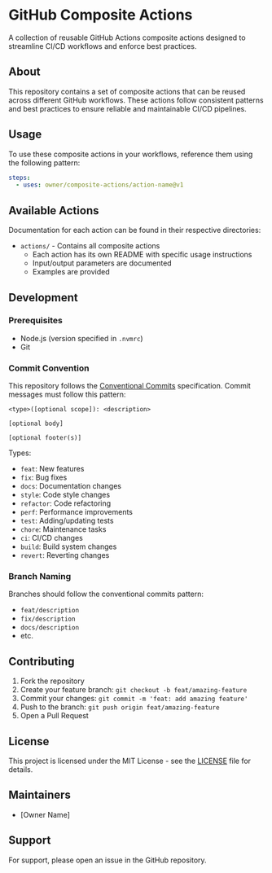 # GitHub Composite Actions

A collection of reusable GitHub Actions composite actions designed to streamline CI/CD workflows and enforce best practices.

## About

This repository contains a set of composite actions that can be reused across different GitHub workflows. These actions follow consistent patterns and best practices to ensure reliable and maintainable CI/CD pipelines.

## Usage

To use these composite actions in your workflows, reference them using the following pattern:

```yaml
steps:
  - uses: owner/composite-actions/action-name@v1
```

## Available Actions

Documentation for each action can be found in their respective directories:

- `actions/` - Contains all composite actions
  - Each action has its own README with specific usage instructions
  - Input/output parameters are documented
  - Examples are provided

## Development

### Prerequisites

- Node.js (version specified in `.nvmrc`)
- Git

### Commit Convention

This repository follows the [Conventional Commits](https://www.conventionalcommits.org/) specification. Commit messages must follow this pattern:

```
<type>([optional scope]): <description>

[optional body]

[optional footer(s)]
```

Types:

- `feat`: New features
- `fix`: Bug fixes
- `docs`: Documentation changes
- `style`: Code style changes
- `refactor`: Code refactoring
- `perf`: Performance improvements
- `test`: Adding/updating tests
- `chore`: Maintenance tasks
- `ci`: CI/CD changes
- `build`: Build system changes
- `revert`: Reverting changes

### Branch Naming

Branches should follow the conventional commits pattern:

- `feat/description`
- `fix/description`
- `docs/description`
- etc.

## Contributing

1. Fork the repository
2. Create your feature branch: `git checkout -b feat/amazing-feature`
3. Commit your changes: `git commit -m 'feat: add amazing feature'`
4. Push to the branch: `git push origin feat/amazing-feature`
5. Open a Pull Request

## License

This project is licensed under the MIT License - see the [LICENSE](LICENSE) file for details.

## Maintainers

- [Owner Name]

## Support

For support, please open an issue in the GitHub repository.
